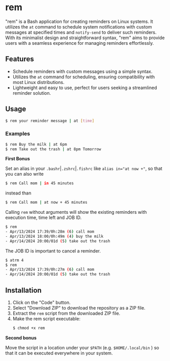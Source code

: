 # rem

"rem" is a Bash application for creating reminders on Linux systems. It utilizes the `at` command to schedule system notifications with custom messages at specified times and `notify-send` to deliver such reminders. With its minimalist design and straightforward syntax, "rem" aims to provide users with a seamless experience for managing reminders effortlessly.

## Features

- Schedule reminders with custom messages using a simple syntax.
- Utilizes the `at` command for scheduling, ensuring compatibility with most Linux distributions.
- Lightweight and easy to use, perfect for users seeking a streamlined reminder solution.

## Usage

```bash
$ rem your reminder message | at [time]
```

### Examples

```bash
$ rem Buy the milk | at 6pm
$ rem Take out the trash | at 8pm Tomorrow
```

**First Bonus**

Set an alias in your `.bashr`|`.zshrc`|`.fishrc` like `alias in="at now +"`, so that you can also write

```bash
$ rem Call mom | in 45 minutes
```

instead than
```bash
$ rem Call mom | at now + 45 minutes
```

Calling `rem` without arguments will show the existing reminders with execution time, time left and JOB ID.

```bash
$ rem
- Apr/13/2024 17:39/0h:28m (6) call mom
- Apr/13/2024 18:00/0h:49m (4) buy the milk
- Apr/14/2024 20:00/01d (5) take out the trash
```

The JOB ID is important to cancel a reminder.

```bash
$ atrm 4
$ rem
- Apr/13/2024 17:39/0h:27m (6) call mom
- Apr/14/2024 20:00/01d (5) take out the trash
```


## Installation

1. Click on the "Code" button.
2. Select "Download ZIP" to download the repository as a ZIP file.
3. Extract the `rem` script from the downloaded ZIP file.
4. Make the rem script executable:
    ```bash
    $ chmod +x rem
    ```

**Second bonus**

Move the script in a location under your `$PATH` (e.g. `$HOME/.local/bin` ) so that it can be executed everywhere in your system.



